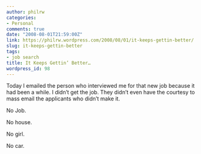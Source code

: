 ```yaml
---
author: philrw
categories:
- Personal
comments: true
date: "2008-08-01T21:59:00Z"
link: https://philrw.wordpress.com/2008/08/01/it-keeps-gettin-better/
slug: it-keeps-gettin-better
tags:
- job search
title: It Keeps Gettin’ Better…
wordpress_id: 98
---
```


Today I emailed the person who interviewed me for that new job because it had been a while. I didn’t get the job. They didn’t even have the courtesy to mass email the applicants who didn’t make it.

No Job.

No house.

No girl.

No car.

